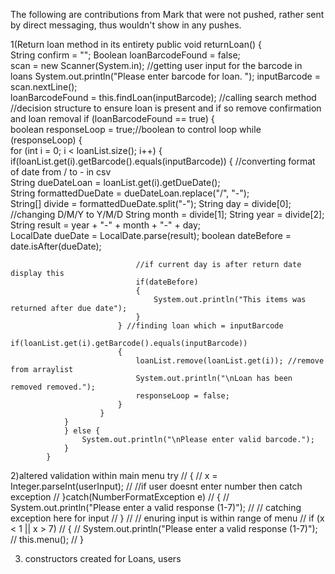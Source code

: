 The following are contributions from Mark that were not pushed, rather sent 
by direct messaging, thus wouldn't show in any pushes.

1(Return loan method in its entirety
        public void returnLoan()
            {          
                String confirm = "";
                Boolean loanBarcodeFound = false;  
                scan = new Scanner(System.in);
                //getting user input for the barcode in loans
                System.out.println("Please enter barcode for loan. ");
                inputBarcode = scan.nextLine();  
                loanBarcodeFound = this.findLoan(inputBarcode); //calling search method
                //decision structure to ensure loan is present and if so remove confirmation and loan removal 
                if (loanBarcodeFound == true)
                {      
                boolean responseLoop = true;//boolean to control loop
                while (responseLoop)
                {          
                        for (int i = 0; i < loanList.size(); i++)
                        {
                            if(loanList.get(i).getBarcode().equals(inputBarcode))
                            {   //converting format of date from / to - in csv                     
                                String dueDateLoan = loanList.get(i).getDueDate();                         
                                String formattedDueDate = dueDateLoan.replace("/", "-");                      
                                String[] divide = formattedDueDate.split("-");
                                String day = divide[0];  //changing D/M/Y to Y/M/D
                                String month = divide[1]; 
                                String year = divide[2];
                                String result = year + "-" + month + "-" + day;                       
                                LocalDate dueDate = LocalDate.parse(result);
                                boolean dateBefore = date.isAfter(dueDate);

                                //if current day is after return date display this
                                if(dateBefore) 
                                {
                                    System.out.println("This items was returned after due date");
                                }
                            } //finding loan which = inputBarcode
                            if(loanList.get(i).getBarcode().equals(inputBarcode))
                            {
                                loanList.remove(loanList.get(i)); //remove from arraylist
                                System.out.println("\nLoan has been removed removed.");
                                responseLoop = false;
                            }                   
                        }  
                }
                } else {
                    System.out.println("\nPlease enter valid barcode."); 
                }
            }

2)altered validation within main menu
        try 
        //            {
        //                x = Integer.parseInt(userInput);
        //                //if user doesnt enter number then catch exception
        //            }catch(NumberFormatException e) 
        //            {
        //                System.out.println("Please enter a valid response (1-7)"); 
        //                // catching exception here for input
        //             }
        //            // enuring input is within range of menu
        //                if (x < 1 || x > 7)
        //                {
        //                    System.out.println("Please enter a valid response (1-7)"); 
        //                    this.menu();
        //                }

3) constructors created for Loans, users
